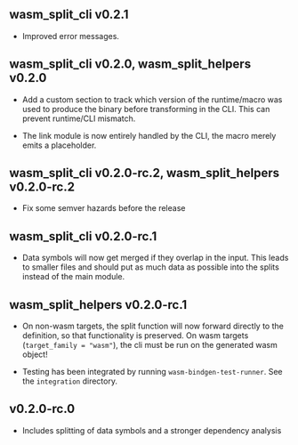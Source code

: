 ## wasm_split_cli v0.2.1

- Improved error messages.

## wasm_split_cli v0.2.0, wasm_split_helpers v0.2.0

- Add a custom section to track which version of the runtime/macro was used to produce the binary before transforming
  in the CLI. This can prevent runtime/CLI mismatch.

- The link module is now entirely handled by the CLI, the macro merely emits a placeholder.

## wasm_split_cli v0.2.0-rc.2, wasm_split_helpers v0.2.0-rc.2

- Fix some semver hazards before the release

## wasm_split_cli v0.2.0-rc.1

- Data symbols will now get merged if they overlap in the input.
  This leads to smaller files and should put as much data as possible into the splits instead of the main module.

## wasm_split_helpers v0.2.0-rc.1

- On non-wasm targets, the split function will now forward directly to the definition, so that functionality is preserved.
  On wasm targets (`target_family = "wasm"`), the cli must be run on the generated wasm object!

- Testing has been integrated by running `wasm-bindgen-test-runner`. See the `integration` directory.

## v0.2.0-rc.0

- Includes splitting of data symbols and a stronger dependency analysis
